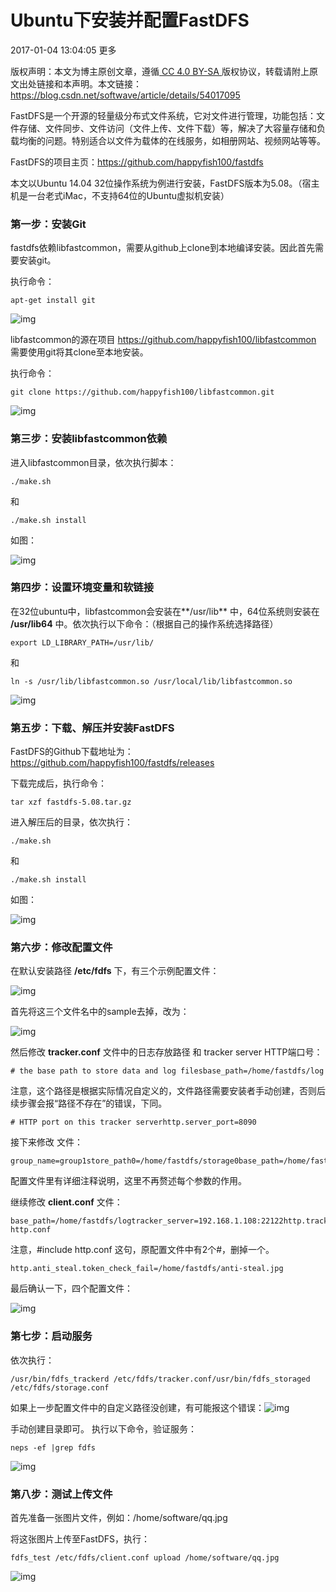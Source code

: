 # Ubuntu下安装并配置FastDFS

2017-01-04 13:04:05  更多



版权声明：本文为博主原创文章，遵循[ CC 4.0 BY-SA ](http://creativecommons.org/licenses/by-sa/4.0/)版权协议，转载请附上原文出处链接和本声明。本文链接：https://blog.csdn.net/softwave/article/details/54017095

FastDFS是一个开源的轻量级分布式文件系统，它对文件进行管理，功能包括：文件存储、文件同步、文件访问（文件上传、文件下载）等，解决了大容量存储和负载均衡的问题。特别适合以文件为载体的在线服务，如相册网站、视频网站等等。

FastDFS的项目主页：https://github.com/happyfish100/fastdfs

本文以Ubuntu 14.04 32位操作系统为例进行安装，FastDFS版本为5.08。（宿主机是一台老式iMac，不支持64位的Ubuntu虚拟机安装）

### 第一步：安装Git

fastdfs依赖libfastcommon，需要从github上clone到本地编译安装。因此首先需要安装git。

执行命令：



```
apt-get install git
```


![img](https://img-blog.csdn.net/20170104112008705?watermark/2/text/aHR0cDovL2Jsb2cuY3Nkbi5uZXQvc29mdHdhdmU=/font/5a6L5L2T/fontsize/400/fill/I0JBQkFCMA==/dissolve/70/gravity/Center)

libfastcommon的源在项目 https://github.com/happyfish100/libfastcommon 需要使用git将其clone至本地安装。

执行命令：



```
git clone https://github.com/happyfish100/libfastcommon.git
```

![img](https://img-blog.csdn.net/20170104112438898?watermark/2/text/aHR0cDovL2Jsb2cuY3Nkbi5uZXQvc29mdHdhdmU=/font/5a6L5L2T/fontsize/400/fill/I0JBQkFCMA==/dissolve/70/gravity/SouthEast)

### 第三步：安装libfastcommon依赖

进入libfastcommon目录，依次执行脚本：



```
./make.sh
```

和

```
./make.sh install
```

如图：

![img](https://img-blog.csdn.net/20170104120657370?watermark/2/text/aHR0cDovL2Jsb2cuY3Nkbi5uZXQvc29mdHdhdmU=/font/5a6L5L2T/fontsize/400/fill/I0JBQkFCMA==/dissolve/70/gravity/SouthEast)

### 第四步：设置环境变量和软链接

在32位ubuntu中，libfastcommon会安装在**/usr/lib** 中，64位系统则安装在 **/usr/lib64** 中。依次执行以下命令：（根据自己的操作系统选择路径）



```
export LD_LIBRARY_PATH=/usr/lib/
```

和

```
ln -s /usr/lib/libfastcommon.so /usr/local/lib/libfastcommon.so
```

![img](https://img-blog.csdn.net/20170104121420374?watermark/2/text/aHR0cDovL2Jsb2cuY3Nkbi5uZXQvc29mdHdhdmU=/font/5a6L5L2T/fontsize/400/fill/I0JBQkFCMA==/dissolve/70/gravity/SouthEast)

### 第五步：下载、解压并安装FastDFS

FastDFS的Github下载地址为：https://github.com/happyfish100/fastdfs/releases

下载完成后，执行命令：



```
tar xzf fastdfs-5.08.tar.gz 
```


进入解压后的目录，依次执行：

```
./make.sh 
```

和



```
./make.sh install
```

如图：

![img](https://img-blog.csdn.net/20170104122247550?watermark/2/text/aHR0cDovL2Jsb2cuY3Nkbi5uZXQvc29mdHdhdmU=/font/5a6L5L2T/fontsize/400/fill/I0JBQkFCMA==/dissolve/70/gravity/SouthEast)

### 第六步：修改配置文件

在默认安装路径 **/etc/fdfs** 下，有三个示例配置文件：

![img](https://img-blog.csdn.net/20170104122625857?watermark/2/text/aHR0cDovL2Jsb2cuY3Nkbi5uZXQvc29mdHdhdmU=/font/5a6L5L2T/fontsize/400/fill/I0JBQkFCMA==/dissolve/70/gravity/SouthEast)

首先将这三个文件名中的sample去掉，改为：

![img](https://img-blog.csdn.net/20170104122741780?watermark/2/text/aHR0cDovL2Jsb2cuY3Nkbi5uZXQvc29mdHdhdmU=/font/5a6L5L2T/fontsize/400/fill/I0JBQkFCMA==/dissolve/70/gravity/SouthEast)

然后修改 **tracker.conf** 文件中的日志存放路径 和 tracker server HTTP端口号：



```
# the base path to store data and log filesbase_path=/home/fastdfs/log
```

注意，这个路径是根据实际情况自定义的，文件路径需要安装者手动创建，否则后续步骤会报“路径不存在”的错误，下同。



```
# HTTP port on this tracker serverhttp.server_port=8090
```

接下来修改 文件：

```
group_name=group1store_path0=/home/fastdfs/storage0base_path=/home/fastdfs/logtracker_server=192.168.1.108:22122http.server_port=8888
```

配置文件里有详细注释说明，这里不再赘述每个参数的作用。

继续修改 **client.conf** 文件：



```
base_path=/home/fastdfs/logtracker_server=192.168.1.108:22122http.tracker_server_port=8888#include http.conf
```


注意，#include http.conf 这句，原配置文件中有2个#，删掉一个。



```
http.anti_steal.token_check_fail=/home/fastdfs/anti-steal.jpg
```

最后确认一下，四个配置文件：

![img](https://img-blog.csdn.net/20170104125613852?watermark/2/text/aHR0cDovL2Jsb2cuY3Nkbi5uZXQvc29mdHdhdmU=/font/5a6L5L2T/fontsize/400/fill/I0JBQkFCMA==/dissolve/70/gravity/SouthEast)

### 第七步：启动服务

依次执行：



```
/usr/bin/fdfs_trackerd /etc/fdfs/tracker.conf/usr/bin/fdfs_storaged /etc/fdfs/storage.conf
```


如果上一步配置文件中的自定义路径没创建，有可能报这个错误：![img](https://img-blog.csdn.net/20170104124810528?watermark/2/text/aHR0cDovL2Jsb2cuY3Nkbi5uZXQvc29mdHdhdmU=/font/5a6L5L2T/fontsize/400/fill/I0JBQkFCMA==/dissolve/70/gravity/SouthEast)

手动创建目录即可。
执行以下命令，验证服务：



```
neps -ef |grep fdfs
```


![img](https://img-blog.csdn.net/20170104125033969?watermark/2/text/aHR0cDovL2Jsb2cuY3Nkbi5uZXQvc29mdHdhdmU=/font/5a6L5L2T/fontsize/400/fill/I0JBQkFCMA==/dissolve/70/gravity/SouthEast)

### 第八步：测试上传文件

首先准备一张图片文件，例如：/home/software/qq.jpg

将这张图片上传至FastDFS，执行：



```
fdfs_test /etc/fdfs/client.conf upload /home/software/qq.jpg
```


![img](https://img-blog.csdn.net/20170104130132817?watermark/2/text/aHR0cDovL2Jsb2cuY3Nkbi5uZXQvc29mdHdhdmU=/font/5a6L5L2T/fontsize/400/fill/I0JBQkFCMA==/dissolve/70/gravity/SouthEast)


  